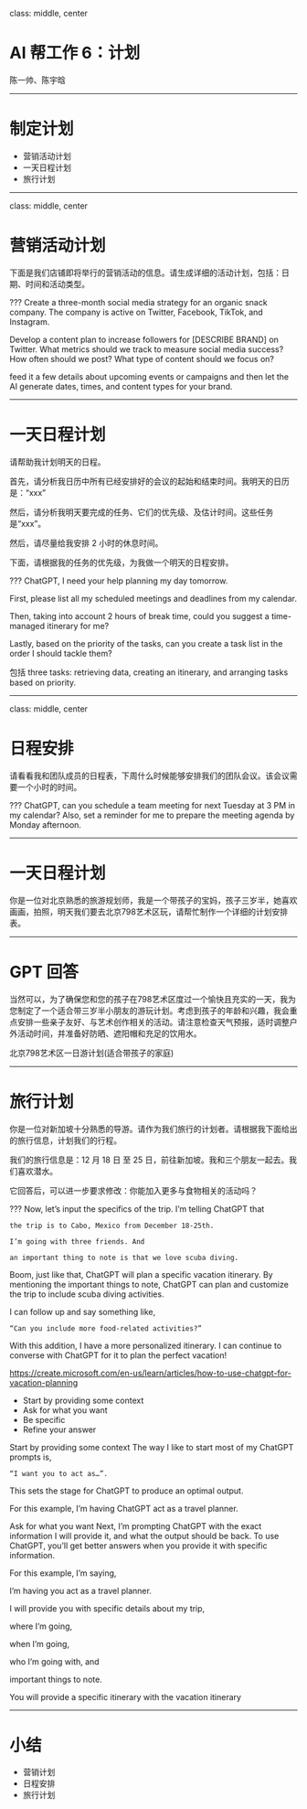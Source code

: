 class: middle, center

# AI 帮工作 6：计划

陈一帅、陈宇晗

<!-- [yschen@bjtu.edu.cn](mailto:yschen@bjtu.edu.cn)

北京交通大学电子信息工程学院

.footnote[网络智能实验室] -->

---
# 制定计划

- 营销活动计划
- 一天日程计划
- 旅行计划

---
class: middle, center
# 营销活动计划

下面是我们店铺即将举行的营销活动的信息。请生成详细的活动计划，包括：日期、时间和活动类型。

???
Create a three-month social media strategy for an organic snack company. The company is active on Twitter, Facebook, TikTok, and Instagram.

Develop a content plan to increase followers for [DESCRIBE BRAND] on Twitter. What metrics should we track to measure social media success? How often should we post? What type of content should we focus on?

feed it a few details about upcoming events or campaigns and then let the AI generate dates, times, and content types for your brand.

---
# 一天日程计划

请帮助我计划明天的日程。

首先，请分析我日历中所有已经安排好的会议的起始和结束时间。我明天的日历是：“xxx”

然后，请分析我明天要完成的任务、它们的优先级、及估计时间。这些任务是“xxx”。

然后，请尽量给我安排 2 小时的休息时间。

下面，请根据我的任务的优先级，为我做一个明天的日程安排。

???
ChatGPT, I need your help planning my day tomorrow.

First, please list all my scheduled meetings and deadlines from my calendar. 

Then, taking into account 2 hours of break time, could you suggest a time-managed itinerary for me? 

Lastly, based on the priority of the tasks, can you create a task list in the order I should tackle them?

包括 three tasks: retrieving data, creating an itinerary, and arranging tasks based on priority.

---
class: middle, center
# 日程安排

请看看我和团队成员的日程表，下周什么时候能够安排我们的团队会议。该会议需要一个小时的时间。

???
ChatGPT, can you schedule a team meeting for next Tuesday at 3 PM in my calendar? Also, set a reminder for me to prepare the meeting agenda by Monday afternoon.

---
# 一天日程计划

你是一位对北京熟悉的旅游规划师，我是一个带孩子的宝妈，孩子三岁半，她喜欢画画，拍照，明天我们要去北京798艺术区玩，请帮忙制作一个详细的计划安排表。

---
# GPT 回答

当然可以，为了确保您和您的孩子在798艺术区度过一个愉快且充实的一天，我为您制定了一个适合带三岁半小朋友的游玩计划。考虑到孩子的年龄和兴趣，我会重点安排一些亲子友好、与艺术创作相关的活动。请注意检查天气预报，适时调整户外活动时间，并准备好防晒、遮阳帽和充足的饮用水。

北京798艺术区一日游计划(适合带孩子的家庭)

---
# 旅行计划

你是一位对新加坡十分熟悉的导游。请作为我们旅行的计划者。请根据我下面给出的旅行信息，计划我们的行程。

我们的旅行信息是：12 月 18 日 至 25 日，前往新加坡。我和三个朋友一起去。我们喜欢潜水。

它回答后，可以进一步要求修改：你能加入更多与食物相关的活动吗？

???
Now, let’s input the specifics of the trip. I’m telling ChatGPT that 

    the trip is to Cabo, Mexico from December 18-25th. 
    
    I’m going with three friends. And 
    
    an important thing to note is that we love scuba diving.

Boom, just like that, ChatGPT will plan a specific vacation itinerary. By mentioning the important things to note, ChatGPT can plan and customize the trip to include scuba diving activities.

I can follow up and say something like, 

    “Can you include more food-related activities?” 

With this addition, I have a more personalized itinerary. I can continue to converse with ChatGPT for it to plan the perfect vacation!

https://create.microsoft.com/en-us/learn/articles/how-to-use-chatgpt-for-vacation-planning

- Start by providing some context
- Ask for what you want
- Be specific
- Refine your answer

Start by providing some context
The way I like to start most of my ChatGPT prompts is, 

    “I want you to act as…”. 

This sets the stage for ChatGPT to produce an optimal output.

For this example, I’m having ChatGPT act as a travel planner.

Ask for what you want
Next, I’m prompting ChatGPT with the exact information I will provide it, and what the output should be back. To use ChatGPT, you’ll get better answers when you provide it with specific information.

For this example, I’m saying, 

I’m having you act as a travel planner.

I will provide you with specific details about my trip, 

where I’m going, 

when I’m going, 

who I’m going with, and 

important things to note.

You will provide a specific itinerary with the vacation itinerary

---
# 小结

- 营销计划
- 日程安排
- 旅行计划
